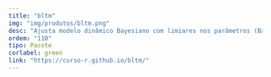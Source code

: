 ```yaml
---
title: "bltm"
img: "img/produtos/bltm.png"
desc: "Ajusta modelo dinâmico Bayesiano com limiares nos parâmetros (Bayesian Latent Threshold Model) ."
ordem: "110"
tipo: Pacote
corlabel: green
link: "https://curso-r.github.io/bltm/"
---
```


<!--
# # planejamento
# 
# - auth0
# - treesnip
# - shinyhttr
# - livro
# - zen do R
# - decryptr
# - rightgbm
# - kuber
# - bltm
# - wavesurfer
# - pesqEle
# 
# # o que precisamos fazer?
# 
# - copiar a estrutura de cursos
# 
# - imagem
# - descrição
# - nome
-->